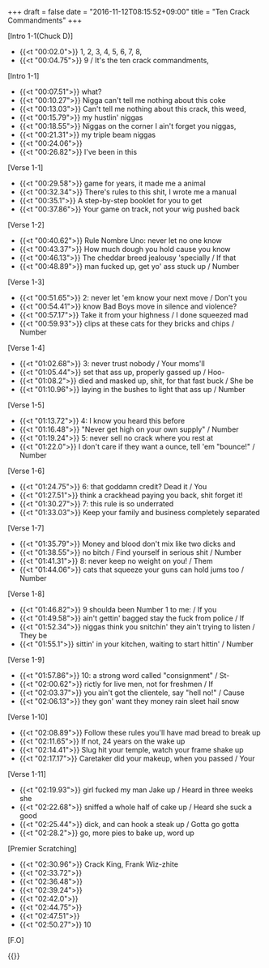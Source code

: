 +++
draft = false
date = "2016-11-12T08:15:52+09:00"
title = "Ten Crack Commandments"
+++

[Intro 1-1(Chuck D)]

* {{<t "00:02.0">}} 1, 2, 3, 4, 5, 6, 7, 8,
* {{<t "00:04.75">}} 9 / It's the ten crack commandments,
  
[Intro 1-1]

* {{<t "00:07.51">}} what?
* {{<t "00:10.27">}} Nigga can't tell me nothing about this coke  
* {{<t "00:13.03">}} Can't tell me nothing about this crack, this weed,
* {{<t "00:15.79">}} my hustlin' niggas
* {{<t "00:18.55">}} Niggas on the corner I ain't forget you niggas,
* {{<t "00:21.31">}} my triple beam niggas  
* {{<t "00:24.06">}}
* {{<t "00:26.82">}} I've been in this
 
[Verse 1-1]

* {{<t "00:29.58">}} game for years, it made me a animal  
* {{<t "00:32.34">}} There's rules to this shit, I wrote me a manual  
* {{<t "00:35.1">}} A step-by-step booklet for you to get  
* {{<t "00:37.86">}} Your game on track, not your wig pushed back  

[Verse 1-2]

* {{<t "00:40.62">}} Rule Nombre Uno: never let no one know  
* {{<t "00:43.37">}} How much dough you hold cause you know  
* {{<t "00:46.13">}} The cheddar breed jealousy 'specially / If that 
* {{<t "00:48.89">}} man fucked up, get yo' ass stuck up / Number

[Verse 1-3]

* {{<t "00:51.65">}} 2: never let 'em know your next move / Don't you 
* {{<t "00:54.41">}} know Bad Boys move in silence and violence?  
* {{<t "00:57.17">}} Take it from your highness / I done squeezed mad
* {{<t "00:59.93">}} clips at these cats for they bricks and chips / Number

[Verse 1-4]

* {{<t "01:02.68">}} 3: never trust nobody / Your moms'll 
* {{<t "01:05.44">}} set that ass up, properly gassed up / Hoo- 
* {{<t "01:08.2">}} died and masked up, shit, for that fast buck / She be 
* {{<t "01:10.96">}} laying in the bushes to light that ass up / Number 

[Verse 1-5]

* {{<t "01:13.72">}} 4: I know you heard this before  
* {{<t "01:16.48">}} "Never get high on your own supply" / Number 
* {{<t "01:19.24">}} 5: never sell no crack where you rest at  
* {{<t "01:22.0">}} I don't care if they want a ounce, tell 'em "bounce!" / Number 

[Verse 1-6]

* {{<t "01:24.75">}} 6: that goddamn credit? Dead it / You 
* {{<t "01:27.51">}} think a crackhead paying you back, shit forget it!  
* {{<t "01:30.27">}} 7: this rule is so underrated  
* {{<t "01:33.03">}} Keep your family and business completely separated  

[Verse 1-7]

* {{<t "01:35.79">}} Money and blood don't mix like two dicks and
* {{<t "01:38.55">}} no bitch / Find yourself in serious shit / Number
* {{<t "01:41.31">}} 8: never keep no weight on you! / Them
* {{<t "01:44.06">}} cats that squeeze your guns can hold jums too / Number 

[Verse 1-8]

* {{<t "01:46.82">}} 9 shoulda been Number 1 to me: / If you 
* {{<t "01:49.58">}} ain't gettin' bagged stay the fuck from police / If 
* {{<t "01:52.34">}} niggas think you snitchin' they ain't trying to listen / They be 
* {{<t "01:55.1">}} sittin' in your kitchen, waiting to start hittin' / Number 

[Verse 1-9]

* {{<t "01:57.86">}} 10: a strong word called "consignment" / St- 
* {{<t "02:00.62">}} rictly for live men, not for freshmen / If 
* {{<t "02:03.37">}} you ain't got the clientele, say "hell no!" / Cause
* {{<t "02:06.13">}} they gon' want they money rain sleet hail snow  

[Verse 1-10]

* {{<t "02:08.89">}} Follow these rules you'll have mad bread to break up  
* {{<t "02:11.65">}} If not, 24 years on the wake up  
* {{<t "02:14.41">}} Slug hit your temple, watch your frame shake up  
* {{<t "02:17.17">}} Caretaker did your makeup, when you passed / Your

[Verse 1-11]

* {{<t "02:19.93">}} girl fucked my man Jake up / Heard in three weeks she 
* {{<t "02:22.68">}} sniffed a whole half of cake up / Heard she suck a good 
* {{<t "02:25.44">}} dick, and can hook a steak up / Gotta go gotta
* {{<t "02:28.2">}} go, more pies to bake up, word up  
  
  
[Premier Scratching]  

* {{<t "02:30.96">}} Crack King, Frank Wiz-zhite  
* {{<t "02:33.72">}}
* {{<t "02:36.48">}}
* {{<t "02:39.24">}}
* {{<t "02:42.0">}}
* {{<t "02:44.75">}}
* {{<t "02:47.51">}}
* {{<t "02:50.27">}} 10

[F.O]

{{<y ZYb_8MM1tGQ>}}
